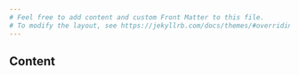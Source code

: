 ```yaml
---
# Feel free to add content and custom Front Matter to this file.
# To modify the layout, see https://jekyllrb.com/docs/themes/#overriding-theme-defaults
---
```

## Content
